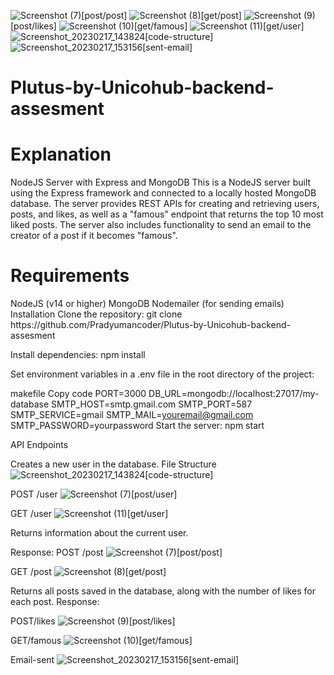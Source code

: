 
![Screenshot (7)](https://user-images.githubusercontent.com/97114184/219614847-0f0c4e1e-3635-48c2-b59a-9adc9be9d30f.png)[post/post]
![Screenshot (8)](https://user-images.githubusercontent.com/97114184/219614851-b90a5c6e-4d98-445f-b9e8-9c711813eec6.png)[get/post]
![Screenshot (9)](https://user-images.githubusercontent.com/97114184/219614854-d652b35e-d1c7-4293-9b99-2ea3676be734.png)[post/likes]
![Screenshot (10)](https://user-images.githubusercontent.com/97114184/219614859-5cf4bef1-3483-4bf5-91c5-f20a8c2602f5.png)[get/famous]
![Screenshot (11)](https://user-images.githubusercontent.com/97114184/219614864-55036536-cff9-4944-8d23-5c968cc8dd83.png)[get/user]
![Screenshot_20230217_143824](https://user-images.githubusercontent.com/97114184/219614870-94218ba8-e9d9-47df-bc2f-130f2f832c2a.png)[code-structure]
![Screenshot_20230217_153156](https://user-images.githubusercontent.com/97114184/219614875-1376cc3c-e52d-4cec-8c34-9f93222c1091.png)[sent-email]
# Plutus-by-Unicohub-backend-assesment
<h1>Explanation</h1>
NodeJS Server with Express and MongoDB
This is a NodeJS server built using the Express framework and connected to a locally hosted MongoDB database. The server provides REST APIs for creating and retrieving users, posts, and likes, as well as a "famous" endpoint that returns the top 10 most liked posts. The server also includes functionality to send an email to the creator of a post if it becomes "famous".

<h1>Requirements</h1>
NodeJS (v14 or higher)
MongoDB
Nodemailer (for sending emails)
Installation
Clone the repository: git clone https://github.com/Pradyumancoder/Plutus-by-Unicohub-backend-assesment

Install dependencies: npm install

Set environment variables in a .env file in the root directory of the project:

makefile
Copy code
PORT=3000
DB_URL=mongodb://localhost:27017/my-database
SMTP_HOST=smtp.gmail.com
SMTP_PORT=587
SMTP_SERVICE=gmail
SMTP_MAIL=youremail@gmail.com
SMTP_PASSWORD=yourpassword
Start the server: npm start

API Endpoints

Creates a new user in the database.
File Structure
![Screenshot_20230217_143824](https://user-images.githubusercontent.com/97114184/219614870-94218ba8-e9d9-47df-bc2f-130f2f832c2a.png)[code-structure]

POST /user
![Screenshot (7)](https://user-images.githubusercontent.com/97114184/219617523-db9d7737-33a2-4e7e-8036-f8396bc44fd2.png)[post/user]

GET /user
![Screenshot (11)](https://user-images.githubusercontent.com/97114184/219614864-55036536-cff9-4944-8d23-5c968cc8dd83.png)[get/user]

Returns information about the current user.

Response:
POST /post
![Screenshot (7)](https://user-images.githubusercontent.com/97114184/219614847-0f0c4e1e-3635-48c2-b59a-9adc9be9d30f.png)[post/post]


GET /post
![Screenshot (8)](https://user-images.githubusercontent.com/97114184/219614851-b90a5c6e-4d98-445f-b9e8-9c711813eec6.png)[get/post]

Returns all posts saved in the database, along with the number of likes for each post.
Response:

POST/likes
![Screenshot (9)](https://user-images.githubusercontent.com/97114184/219614854-d652b35e-d1c7-4293-9b99-2ea3676be734.png)[post/likes]


GET/famous
![Screenshot (10)](https://user-images.githubusercontent.com/97114184/219614859-5cf4bef1-3483-4bf5-91c5-f20a8c2602f5.png)[get/famous]

Email-sent
![Screenshot_20230217_153156](https://user-images.githubusercontent.com/97114184/219614875-1376cc3c-e52d-4cec-8c34-9f93222c1091.png)[sent-email]


